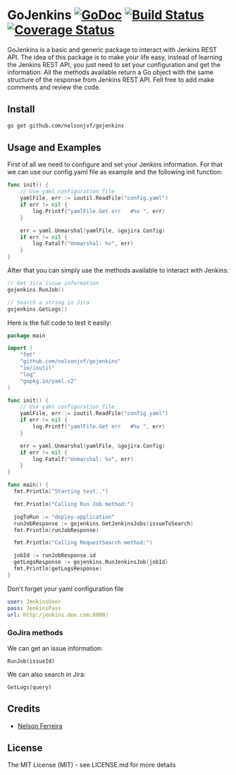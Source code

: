 # GoJenkins [![GoDoc](http://img.shields.io/badge/go-documentation-blue.svg?style=flat-square)](http://godoc.org/github.com/nelsonjvf/gojenkins) [![Build Status](http://img.shields.io/travis/fatih/structs.svg?style=flat-square)]() [![Coverage Status](http://img.shields.io/coveralls/fatih/structs.svg?style=flat-square)]()

GoJenkins is a basic and generic package to interact with Jenkins REST API.
The idea of this package is to make your life easy, instead of learning the Jenkins REST API, you just need to set your configuration and get the information.
All the methods available return a Go object with the same structure of the response from Jenkins REST API.
Fell free to add make comments and review the code.

## Install

```bash
go get github.com/nelsonjvf/gojenkins
```

## Usage and Examples

First of all we need to configure and set your Jenkins information. For that we can use our config.yaml file as example and the following init function:

```go
func init() {
	// Use yaml configuration file
	yamlFile, err := ioutil.ReadFile("config.yaml")
	if err != nil {
		log.Printf("yamlFile.Get err   #%v ", err)
	}

	err = yaml.Unmarshal(yamlFile, &gojira.Config)
	if err != nil {
		log.Fatalf("Unmarshal: %v", err)
	}
}
```

After that you can simply use the methods available to interact with Jenkins:

```go
// Get Jira issue information
gojenkins.RunJob()

// Search a string in Jira
gojenkins.GetLogs()
```

Here is the full code to test it easily:

```go
package main

import (
	"fmt"
	"github.com/nelsonjvf/gojenkins"
	"io/ioutil"
	"log"
	"gopkg.in/yaml.v2"
)

func init() {
	// Use yaml configuration file
	yamlFile, err := ioutil.ReadFile("config.yaml")
	if err != nil {
		log.Printf("yamlFile.Get err   #%v ", err)
	}

	err = yaml.Unmarshal(yamlFile, &gojira.Config)
	if err != nil {
		log.Fatalf("Unmarshal: %v", err)
	}
}

func main() {
  fmt.Println("Starting test..")

  fmt.Println("Calling Run Job method:")

  jogToRun := "deploy-application"
  runJobResponse := gojenkins.GetJenkinsJobs(issueToSearch)
  fmt.Println(runJobResponse)

  fmt.Println("Calling RequestSearch method:")

  jobId := runJobResponse.id
  getLogsResponse := gojenkins.RunJenkinsJob(jobId)
  fmt.Println(getLogsResponse)
}
```

Don't forget your yaml configuration file

```yaml
user: JenkinsUser
pass: JenkinsPass
url: http:/jenkins.dev.com:8080/
```

### GoJira methods

We can get an issue information:

```RunJob(issueId)```

We can also search in Jira:

```GetLogs(query)```

## Credits

 * [Nelson Ferreira](https://github.com/nelsonjvf)

## License

The MIT License (MIT) - see LICENSE.md for more details
